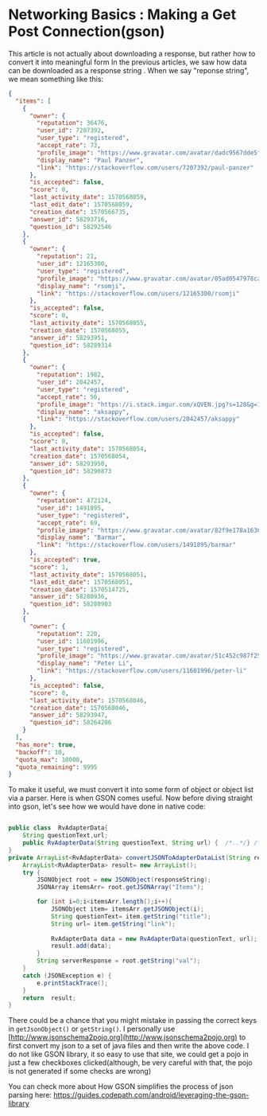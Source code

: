 # Networking Basics : Making a Get Post Connection(gson)

This article is not actually about downloading a response, but rather how to convert it into meaningful form 
In the previous articles, we saw how data can be downloaded as a response string . When we say "reponse string", we mean something like this:  

```json
{
  "items": [
    {
      "owner": {
        "reputation": 36476,
        "user_id": 7207392,
        "user_type": "registered",
        "accept_rate": 73,
        "profile_image": "https://www.gravatar.com/avatar/dadc9567dde5f02b09a29695eca1ce40?s=128&d=identicon&r=PG&f=1",
        "display_name": "Paul Panzer",
        "link": "https://stackoverflow.com/users/7207392/paul-panzer"
      },
      "is_accepted": false,
      "score": 0,
      "last_activity_date": 1570568059,
      "last_edit_date": 1570568059,
      "creation_date": 1570566735,
      "answer_id": 58293716,
      "question_id": 58292546
    },
    {
      "owner": {
        "reputation": 21,
        "user_id": 12165300,
        "user_type": "registered",
        "profile_image": "https://www.gravatar.com/avatar/05ad0547978cace7429e947736861196?s=128&d=identicon&r=PG&f=1",
        "display_name": "rsomji",
        "link": "https://stackoverflow.com/users/12165300/rsomji"
      },
      "is_accepted": false,
      "score": 0,
      "last_activity_date": 1570568055,
      "creation_date": 1570568055,
      "answer_id": 58293951,
      "question_id": 58289314
    },
    {
      "owner": {
        "reputation": 1982,
        "user_id": 2042457,
        "user_type": "registered",
        "accept_rate": 56,
        "profile_image": "https://i.stack.imgur.com/xQVEN.jpg?s=128&g=1",
        "display_name": "aksappy",
        "link": "https://stackoverflow.com/users/2042457/aksappy"
      },
      "is_accepted": false,
      "score": 0,
      "last_activity_date": 1570568054,
      "creation_date": 1570568054,
      "answer_id": 58293950,
      "question_id": 58290873
    },
    {
      "owner": {
        "reputation": 472124,
        "user_id": 1491895,
        "user_type": "registered",
        "accept_rate": 69,
        "profile_image": "https://www.gravatar.com/avatar/82f9e178a16364bf561d0ed4da09a35d?s=128&d=identicon&r=PG",
        "display_name": "Barmar",
        "link": "https://stackoverflow.com/users/1491895/barmar"
      },
      "is_accepted": true,
      "score": 1,
      "last_activity_date": 1570568051,
      "last_edit_date": 1570568051,
      "creation_date": 1570514725,
      "answer_id": 58280936,
      "question_id": 58280903
    },
    {
      "owner": {
        "reputation": 220,
        "user_id": 11601996,
        "user_type": "registered",
        "profile_image": "https://www.gravatar.com/avatar/51c452c987f2541f3c4d661a80359878?s=128&d=identicon&r=PG&f=1",
        "display_name": "Peter Li",
        "link": "https://stackoverflow.com/users/11601996/peter-li"
      },
      "is_accepted": false,
      "score": 0,
      "last_activity_date": 1570568046,
      "creation_date": 1570568046,
      "answer_id": 58293947,
      "question_id": 58264206
    }
  ],
  "has_more": true,
  "backoff": 10,
  "quota_max": 10000,
  "quota_remaining": 9995
}
```   

To make it useful, we must convert it into some form of object or object list via a parser. Here is when 
GSON comes useful. Now before diving straight into gson, let's see how we would have done in native code:  

```java  

public class  RvAdapterData{
	String questionText,url;
	public RvAdapterData(String questionText, String url) {  /*..*/} /*..*/    
}
private ArrayList<RvAdapterData> convertJSONToAdapterDataList(String responseString) {
	ArrayList<RvAdapterData> result= new ArrayList();
	try {
		JSONObject root = new JSONObject(responseString);
		JSONArray itemsArr= root.getJSONArray("Items");

		for (int i=0;i<itemsArr.length();i++){
			JSONObject item= itemsArr.getJSONObject(i);
			String questionText= item.getString("title");
			String url= item.getString("link");
			
			RvAdapterData data = new RvAdapterData(questionText, url);
			result.add(data);
		}
		String serverResponse = root.getString("val");
	}
	catch (JSONException e) {
		e.printStackTrace();
	}
	return  result;
}
```  

There could be a chance that you might mistake in passing the correct keys in `getJsonObject()` or `getString()`. I personally use [http://www.jsonschema2pojo.org](http://www.jsonschema2pojo.org) to first convert my json to a set of java files and then write the above code. I do not like GSON library, it so easy to use that site, we could get a pojo in just a few checkboxes clicked(although, be very careful with that, the pojo is not generated if some checks are wrong)  

You can check more about  How GSON simplifies the process of json parsing here: [https://guides.codepath.com/android/leveraging-the-gson-library ](https://guides.codepath.com/android/leveraging-the-gson-library )
